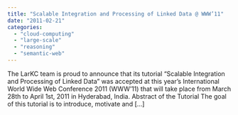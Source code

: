```yaml
---
title: "Scalable Integration and Processing of Linked Data @ WWW’11"
date: "2011-02-21"
categories: 
  - "cloud-computing"
  - "large-scale"
  - "reasoning"
  - "semantic-web"
---
```


The LarKC team is proud to announce that its tutorial “Scalable Integration and Processing of Linked Data” was accepted at this year’s International World Wide Web Conference 2011 (WWW’11) that will take place from March 28th to April 1st, 2011 in Hyderabad, India. Abstract of the Tutorial The goal of this tutorial is to introduce, motivate and \[...\]
